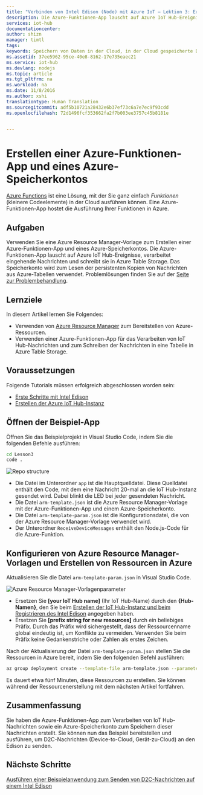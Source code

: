 ```yaml
---
title: "Verbinden von Intel Edison (Node) mit Azure IoT – Lektion 3: Erstellen der Funktionen-App | Microsoft-Dokumentation"
description: Die Azure-Funktionen-App lauscht auf Azure IoT Hub-Ereignisse, verarbeitet eingehende Nachrichten und schreibt sie in Azure Table Storage.
services: iot-hub
documentationcenter: 
author: shizn
manager: timtl
tags: 
keywords: Speichern von Daten in der Cloud, in der Cloud gespeicherte Daten, IoT-Clouddienst
ms.assetid: 37ee5962-95ce-40e8-8162-17e735eaec21
ms.service: iot-hub
ms.devlang: nodejs
ms.topic: article
ms.tgt_pltfrm: na
ms.workload: na
ms.date: 11/8/2016
ms.author: xshi
translationtype: Human Translation
ms.sourcegitcommit: adf5b10721a28432e6b37ef73c6a7e7ec9f93cdd
ms.openlocfilehash: 72d1496fcf353662fa2f7b003ee3757c45b8181e


---
```

# <a name="create-an-azure-function-app-and-azure-storage-account"></a>Erstellen einer Azure-Funktionen-App und eines Azure-Speicherkontos
[Azure Functions](../../articles/azure-functions/functions-overview.md) ist eine Lösung, mit der Sie ganz einfach *Funktionen* (kleinere Codeelemente) in der Cloud ausführen können. Eine Azure-Funktionen-App hostet die Ausführung Ihrer Funktionen in Azure.

## <a name="what-will-you-do"></a>Aufgaben
Verwenden Sie eine Azure Resource Manager-Vorlage zum Erstellen einer Azure-Funktionen-App und eines Azure-Speicherkontos. Die Azure-Funktionen-App lauscht auf Azure IoT Hub-Ereignisse, verarbeitet eingehende Nachrichten und schreibt sie in Azure Table Storage. Das Speicherkonto wird zum Lesen der persistenten Kopien von Nachrichten aus Azure-Tabellen verwendet. Problemlösungen finden Sie auf der [Seite zur Problembehandlung][troubleshooting].

## <a name="what-will-you-learn"></a>Lernziele
In diesem Artikel lernen Sie Folgendes:
* Verwenden von [Azure Resource Manager](../../articles/azure-resource-manager/resource-group-overview.md) zum Bereitstellen von Azure-Ressourcen.
* Verwenden einer Azure-Funktionen-App für das Verarbeiten von IoT Hub-Nachrichten und zum Schreiben der Nachrichten in eine Tabelle in Azure Table Storage.

## <a name="what-do-you-need"></a>Voraussetzungen
Folgende Tutorials müssen erfolgreich abgeschlossen worden sein:
- [Erste Schritte mit Intel Edison][get-started-with-your-intel-edison]
- [Erstellen der Azure IoT Hub-Instanz][create-your-azure-iot-hub]

## <a name="open-the-sample-app"></a>Öffnen der Beispiel-App
Öffnen Sie das Beispielprojekt in Visual Studio Code, indem Sie die folgenden Befehle ausführen:

```bash
cd Lesson3
code .
```

![Repo structure][repo-structure]

* Die Datei im Unterordner `app` ist die Hauptquelldatei. Diese Quelldatei enthält den Code, mit dem eine Nachricht 20-mal an die IoT Hub-Instanz gesendet wird. Dabei blinkt die LED bei jeder gesendeten Nachricht.
* Die Datei `arm-template.json` ist die Azure Resource Manager-Vorlage mit der Azure-Funktionen-App und einem Azure-Speicherkonto.
* Die Datei `arm-template-param.json` ist die Konfigurationsdatei, die von der Azure Resource Manager-Vorlage verwendet wird.
* Der Unterordner `ReceiveDeviceMessages` enthält den Node.js-Code für die Azure-Funktion.

## <a name="configure-azure-resource-manager-templates-and-create-resources-in-azure"></a>Konfigurieren von Azure Resource Manager-Vorlagen und Erstellen von Ressourcen in Azure
Aktualisieren Sie die Datei `arm-template-param.json` in Visual Studio Code.

![Azure Resource Manager-Vorlagenparameter][arm-template-parameters]

* Ersetzen Sie **[your IoT Hub name]** (Ihr IoT Hub-Name) durch den **{Hub-Namen}**, den Sie beim [Erstellen der IoT Hub-Instanz und beim Registrieren des Intel Edison][created-your-iot-hub-and-registered-intel-edison] angegeben haben.
* Ersetzen Sie **[prefix string for new resources]** durch ein beliebiges Präfix. Durch das Präfix wird sichergestellt, dass der Ressourcenname global eindeutig ist, um Konflikte zu vermeiden. Verwenden Sie beim Präfix keine Gedankenstriche oder Zahlen als erstes Zeichen.

Nach der Aktualisierung der Datei `arm-template-param.json` stellen Sie die Ressourcen in Azure bereit, indem Sie den folgenden Befehl ausführen:

```bash
az group deployment create --template-file arm-template.json --parameters @arm-template-param.json -g iot-sample
```

Es dauert etwa fünf Minuten, diese Ressourcen zu erstellen. Sie können während der Ressourcenerstellung mit dem nächsten Artikel fortfahren.

## <a name="summary"></a>Zusammenfassung
Sie haben die Azure-Funktionen-App zum Verarbeiten von IoT Hub-Nachrichten sowie ein Azure-Speicherkonto zum Speichern dieser Nachrichten erstellt. Sie können nun das Beispiel bereitstellen und ausführen, um D2C-Nachrichten (Device-to-Cloud, Gerät-zu-Cloud) an den Edison zu senden.

## <a name="next-steps"></a>Nächste Schritte
[Ausführen einer Beispielanwendung zum Senden von D2C-Nachrichten auf einem Intel Edison][send-device-to-cloud-messages]
<!-- Images and links -->

[troubleshooting]: iot-hub-intel-edison-kit-node-troubleshooting.md
[get-started-with-your-intel-edison]: iot-hub-intel-edison-kit-node-get-started.md
[create-your-azure-iot-hub]: iot-hub-intel-edison-kit-node-get-started.md
[repo-structure]: media/iot-hub-intel-edison-lessons/lesson3/repo_structure.png
[arm-template-parameters]: media/iot-hub-intel-edison-lessons/lesson3/arm_para.png
[created-your-iot-hub-and-registered-intel-edison]: iot-hub-intel-edison-kit-node-lesson2-prepare-azure-iot-hub.md
[send-device-to-cloud-messages]: iot-hub-intel-edison-kit-node-lesson3-run-azure-blink.md


<!--HONumber=Jan17_HO4-->


